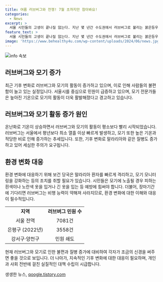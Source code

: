 ```yaml
---
title: 여름 러브버그와 전쟁! 7월 초까지만 참아봐요!
categories:
  - News
excerpt: >
  서울 시민들의 고생이 끝나질 않는다. 지난 몇 년간 수도권에서 러브버그로 불리는 붉은등우단털파리로 인한 민원이 급증하고 있다. 기후 변화로 러브버그가 빠르게 증식하고 있으며, 모기 역시 더 빨리 번식할 전망이다. 폭염과 강우로 인한 기후 변화는 말라리아 확산에도 연결되고 있는데, 비무장지대를 넘어 북한에서 발생한 말라리아도 국내에 다시 퍼지고 있다. 하지만 전문가들은 장마가 오고 나면 러브버그 문제는 해소될 것으로 전망하고 있다. 현재 상황에서는 보건당국의 조치와 시민들의 적절한 대처가 필요하다.
feature_text: >
  서울 시민들의 고생이 끝나질 않는다. 지난 몇 년간 수도권에서 러브버그로 불리는 붉은등우단털파리로 인한 민원이 급증하고 있다. 기후 변화로 러브버그가 빠르게 증식하고 있으며, 모기 역시 더 빨리 번식할 전망이다. 폭염과 강우로 인한 기후 변화는 말라리아 확산에도 연결되고 있는데, 비무장지대를 넘어 북한에서 발생한 말라리아도 국내에 다시 퍼지고 있다. 하지만 전문가들은 장마가 오고 나면 러브버그 문제는 해소될 것으로 전망하고 있다. 현재 상황에서는 보건당국의 조치와 시민들의 적절한 대처가 필요하다.
image: 'https://www.behealthy4u.com/wp-content/uploads/2024/06/news.jpg'
---
```


<p><img src="https://www.behealthy4u.com/wp-content/uploads/2024/06/news.jpg" alt="info 속보" /></p>

<h2 data-ke-size="size26">러브버그와 모기 증가</h2>

<p data-ke-size="size16">최근 기후 변화로 러브버그와 모기의 활동이 증가하고 있으며, 이로 인해 사람들의 불편함이 늘고 있는 실정입니다. 서울시를 중심으로 민원이 급증하고 있으며, 모기 전문가들은 높아진 기온으로 모기의 활동이 더욱 활발해졌다고 경고하고 있습니다.</p>

<h2 data-ke-size="size26">러브버그와 모기 활동 증가 원인</h2>

<p data-ke-size="size16">온난화로 기온이 상승하면서 러브버그와 모기의 활동이 평소보다 빨리 시작되었습니다. 러브버그는 서울에서 평년보다 최소 열흘 이상 빠르게 발생하고, 모기 또한 높은 기온과 적당한 비로 인해 증가하는 추세입니다. 또한, 기후 변화로 말라리아와 같은 질병도 증가하고 있어 세심한 주의가 요구됩니다.</p>

<h2 data-ke-size="size26">환경 변화 대응</h2>

<p data-ke-size="size16">환경 변화에 대응하기 위해 보건 당국은 말라리아 환자를 빠르게 격리하고, 모기 모니터링을 강화하는 등의 조치를 취할 필요가 있습니다. 시민들은 모기에 노출될 경우 피하는 흰색이나 노란색 옷을 입거나 긴 옷을 입는 등 예방에 힘써야 합니다. 더불어, 장마기간에 기다리면 러브버그는 비행 능력이 약해져 사라지므로, 환경 변화에 대한 이해와 대응이 필수적입니다.</p>

<table>
    <tr>
        <td style="text-align: center; height: 17px;"><b>지역</b></td>
        <td style="text-align: center; height: 17px;"><b>러브버그 민원 수</b></td>
    </tr>
    <tr>
        <td style="text-align: center; height: 17px;">서울 전역</td>
        <td style="text-align: center; height: 17px;">7081건</td>
    </tr>
    <tr>
        <td style="text-align: center; height: 17px;">은평구 (2022년)</td>
        <td style="text-align: center; height: 17px;">3558건</td>
    </tr>
    <tr>
        <td style="text-align: center; height: 17px;">강서구·양천구</td>
        <td style="text-align: center; height: 17px;">민원 쇄도</td>
    </tr>
</table>

<p data-ke-size="size16">현재 러브버그와 모기로 인한 불편과 질병 증가에 대비하여 각자가 조금의 신경을 써주면 좋을 것으로 보입니다. 더 나아가, 지속적인 기후 변화에 대한 대응이 필요하며, 개인과 사회 전반에 걸친 실질적인 대책 수립이 시급합니다.</p>
생생한 뉴스, <a href="https://qoogle.tistory.com" rel="dofollow">qoogle.tistory.com</a>


